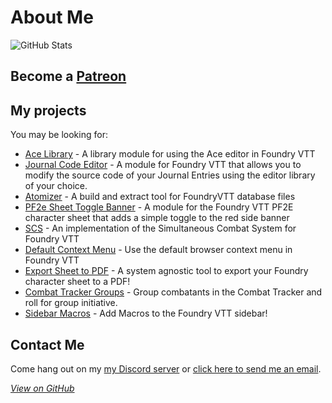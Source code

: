# About Me

![GitHub Stats](https://github-readme-stats.vercel.app/api?username=arcanistzed&show_icons=true&theme=dark)

## Become a [Patreon](https://www.patreon.com/bePatron?u=15896855)

## My projects

You may be looking for:
* [Ace Library](https://foundryvtt.com/packages/acelib) - A library module for using the Ace editor in Foundry VTT
* [Journal Code Editor](https://foundryvtt.com/packages/jce) - A module for Foundry VTT that allows you to modify the source code of your Journal Entries using the editor library of your choice.
* [Atomizer](https://www.npmjs.com/package/foundry-atomizer) - A build and extract tool for FoundryVTT database files
* [PF2e Sheet Toggle Banner](https://foundryvtt.com/packages/toggle-banner) - A module for the Foundry VTT PF2E character sheet that adds a simple toggle to the red side banner
* [SCS](https://foundryvtt.com/packages/scs) - An implementation of the Simultaneous Combat System for Foundry VTT
* [Default Context Menu](https://foundryvtt.com/packages/dcm) - Use the default browser context menu in Foundry VTT
* [Export Sheet to PDF](https://foundryvtt.com/packages/pdf-sheet) - A system agnostic tool to export your Foundry character sheet to a PDF!
* [Combat Tracker Groups](https://foundryvtt.com/packages/ctg) - Group combatants in the Combat Tracker and roll for group initiative.
* [Sidebar Macros](https://foundryvtt.com/packages/sidebar-macros) - Add Macros to the Foundry VTT sidebar!

## Contact Me

Come hang out on my [my Discord server](https://discord.gg/AAkZWWqVav) or [click here to send me an email](mailto:arcanistzed@gmail.com).

*[View on GitHub](https://github.com/arcanistzed/arcanistzed.github.io)*
